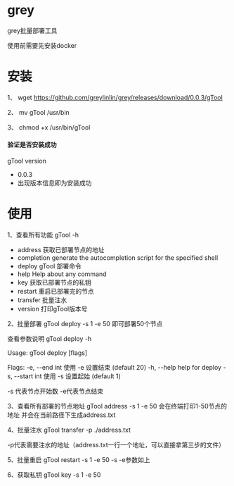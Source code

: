 # grey
grey批量部署工具

使用前需要先安装docker

# 安装

1、 wget https://github.com/greylinlin/grey/releases/download/0.0.3/gTool

2、 mv gTool /usr/bin

3、 chmod +x /usr/bin/gTool

#### 验证是否安装成功

gTool version
- 0.0.3
- 出现版本信息即为安装成功

# 使用
1、查看所有功能
 gTool -h
- address     获取已部署节点的地址
- completion  generate the autocompletion script for the specified shell
- deploy      gTool 部署命令
- help        Help about any command
- key         获取已部署节点的私钥
- restart     重启已部署完的节点
- transfer    批量注水
- version     打印gTool版本号

2、批量部署
gTool deploy -s 1 -e 50
即可部署50个节点

查看参数说明
gTool deploy -h

Usage:
gTool deploy [flags]

Flags:
-e, --end int     使用 -e 设置结束 (default 20)
-h, --help        help for deploy
-s, --start int   使用 -s 设置起始 (default 1)


-s 代表节点开始数   -e代表节点结束

3、查看所有部署的节点地址
gTool address -s 1 -e 50
会在终端打印1-50节点的地址 并会在当前路径下生成address.txt

4、批量注水
gTool transfer -p ./address.txt

-p代表需要注水的地址（address.txt一行一个地址，可以直接拿第三步的文件）

5、批量重启
gTool restart  -s 1 -e 50
-s -e参数如上

6、获取私钥
gTool key  -s 1 -e 50






